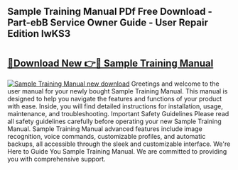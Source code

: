 ## Sample Training Manual PDf Free Download - Part-ebB Service Owner Guide - User Repair Edition lwKS3

# <h2><a href="http://bc26868.oget.top/?id=Sample+Training+Manual">🔗Download New 👉🔴 Sample Training Manual</a></h2>

[![Sample Training Manual new download](https://i.imgur.com/5g1atiW.png)](http://bc26868.oget.top/?id=Sample+Training+Manual)
Greetings and welcome to the user manual for your newly bought Sample Training Manual. This manual is designed to help you navigate the features and functions of your product with ease. Inside, you will find detailed instructions for installation, usage, maintenance, and troubleshooting. Important Safety Guidelines Please read all safety guidelines carefully before operating your new Sample Training Manual. Sample Training Manual advanced features include image recognition, voice commands, customizable profiles, and automatic backups, all accessible through the sleek and customizable interface. We're Here to Guide You Sample Training Manual. We are committed to providing you with comprehensive support.
